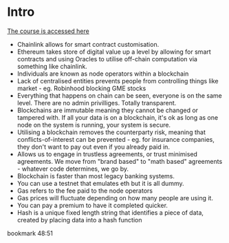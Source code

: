# Intro

<a href="https://www.youtube.com/watch?v=M576WGiDBdQ&t=27s">The course is accessed here</a>

- Chainlink allows for smart contract customisation.
- Ethereum takes store of digital value up a level by allowing for smart contracts and using Oracles to utilise off-chain computation via something like chainlink.
- Individuals are known as node operators within a blockchain
- Lack of centralised entities prevents people from controlling things like market - eg. Robinhood blocking GME stocks
- Everything that happens on chain can be seen, everyone is on the same level. There are no admin privilliges. Totally transparent.
- Blockchains are immutable meaning they cannot be changed or tampered with. If all your data is on a blockchain, it's ok as long as one node on the system is running, your system is secure.
- Utilising a blockchain removes the counterparty risk, meaning that conflicts-of-interest can be prevented - eg. for insurance companies, they don't want to pay out even if you already paid in.
- Allows us to engage in trustless agreements, or trust minimised agreements. We move from "brand based" to "math based" agreements - whatever code determines, we go by.
- Blockchain is faster than most legacy banking systems.
- You can use a testnet that emulates eth but it is all dummy. 
- Gas refers to the fee paid to the node operators 
- Gas prices will fluctuate depending on how many people are using it.
- You can pay a premium to have it completed quicker.
- Hash is a unique fixed length string that identifies a piece of data, created by placing data into a hash function

bookmark 48:51